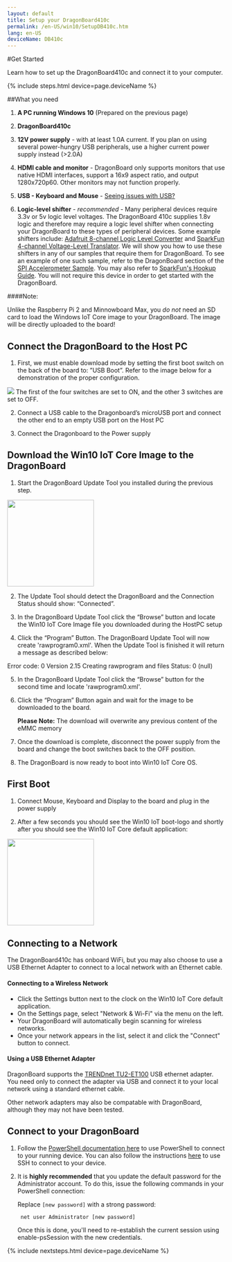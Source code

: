 ```yaml
---
layout: default
title: Setup your DragonBoard410c
permalink: /en-US/win10/SetupDB410c.htm
lang: en-US
deviceName: DB410c
---
```


#Get Started

Learn how to set up the DragonBoard410c and connect it to your computer.

{% include steps.html device=page.deviceName %}


##What you need
1. **A PC running Windows 10** (Prepared on the previous page)

2. **DragonBoard410c**

3. **12V power supply** - with at least 1.0A current.
		If you plan on using several power-hungry USB peripherals, use a higher current power supply instead (>2.0A)
		
4. **HDMI cable and monitor** - DragonBoard only supports monitors that use native HDMI interfaces, support a 16x9 aspect ratio, and output 1280x720p60. Other monitors may not function properly.

5. **USB - Keyboard and Mouse** - [Seeing issues with USB?]({{site.baseurl}}/{{page.lang}}/Faqs.htm#dragonboard)

6. **Logic-level shifter** - *recommended* - Many peripheral devices require 3.3v or 5v logic level voltages. The DragonBoard 410c supplies 1.8v logic and therefore may require a logic level shifter when connecting your DragonBoard to these types of peripheral devices. Some example shifters include: [Adafruit 8-channel Logic Level Converter](https://www.adafruit.com/products/395) and [SparkFun 4-channel Voltage-Level Translator](https://www.sparkfun.com/products/11771).
We will show you how to use these shifters in any of our samples that require them for DragonBoard. To see an example of one such sample, refer to the DragonBoard section of the [SPI Accelerometer Sample]({{site.baseurl}}/{{page.lang}}/win10/samples/SPIAccelerometer.htm).  You may also refer to [SparkFun's Hookup Guide](https://learn.sparkfun.com/tutorials/txb0104-level-shifter-hookup-guide?_ga=1.63563695.1225669924.1446058808). You will not require this device in order to get started with the DragonBoard.


####Note:

Unlike the Raspberry Pi 2 and Minnowboard Max, you *do not* need an SD card to load the Windows IoT Core image to your DragonBoard. The image will be directly uploaded to the board!


## Connect the DragonBoard to the Host PC
1. First, we must enable download mode by setting the first boot switch on the back of the board to: ”USB Boot”. Refer to the image below for a demonstration of the proper configuration.
<img class="image-border" src="{{site.baseurl}}/images/SetupDB410c/dragonboard_usbboot.png">
The first of the four switches are set to ON, and the other 3 switches are set to OFF.

2. Connect a USB cable to the Dragonboard’s microUSB port and connect the other end to an empty USB port on the Host PC
 
3. Connect the Dragonboard to the Power supply 


## Download the Win10 IoT Core Image to the DragonBoard
1. Start the DragonBoard Update Tool you installed during the previous step.
<img class="image-border" src="{{site.baseurl}}/images/SetupDB410c/DB410c_UpdateTool.png" height="200">

2. The Update Tool should detect the DragonBoard and the Connection Status should show: “Connected”.

3. In the DragonBoard Update Tool click the “Browse” button and locate the Win10 IoT Core Image file you downloaded during the HostPC setup

4. Click the “Program” Button. The DragonBoard Update Tool will now create 'rawprogram0.xml'. When the Update Tool is finished it will return a message as described below:

Error code: 0
Version 2.15
Creating rawprogram and files
Status: 0 (null)

5. In the DragonBoard Update Tool click the “Browse” button for the second time and locate 'rawprogram0.xml'.

6. Click the “Program” Button again and wait for the image to be downloaded to the board.
    
	**Please Note:** The download will overwrite any previous content of the eMMC memory

7. Once the download is complete, disconnect the power supply from the board and change the boot switches back to the OFF position.

8. The DragonBoard is now ready to boot into Win10 IoT Core OS.



## First Boot 
1. Connect Mouse, Keyboard and Display to the board and plug in the power supply

2. After a few seconds you should see the Win10 IoT boot-logo and shortly after you should see the Win10 IoT Core default application:
<img class="image-border" src="{{site.baseurl}}/images/SetupDB410c/DB410c_DefaultApp.jpg" height="200">

## Connecting to a Network

The DragonBoard410c has onboard WiFi, but you may also choose to use a USB Ethernet Adapter to connect to a local network with an Ethernet cable.

#### Connecting to a Wireless Network
- Click the Settings button next to the clock on the Win10 IoT Core default application.
- On the Settings page, select "Network & Wi-Fi" via the menu on the left.
- Your DragonBoard will automatically begin scanning for wireless networks.
- Once your network appears in the list, select it and click the "Connect" button to connect.

#### Using a USB Ethernet Adapter

DragonBoard supports the [TRENDnet TU2-ET100](http://www.trendnet.com/products/proddetail.asp?status=view&prod=280_TU2-ET100) USB ethernet adapter. You need only to connect the adapter via USB and connect it to your local network using a standard ethernet cable. 

Other network adapters may also be compatable with DragonBoard, although they may not have been tested.

## Connect to your DragonBoard

1. Follow the [PowerShell documentation here]({{site.baseurl}}/{{page.lang}}/win10/samples/PowerShell.htm) to use PowerShell to connect to your running device.  You can also follow the instructions [here]({{site.baseurl}}/{{page.lang}}/win10/samples/SSH.htm) to use SSH to connect to your device.

2. It is **highly recommended** that you update the default password for the Administrator account.
    To do this, issue the following commands in your PowerShell connection:

    Replace `[new password]` with a strong password:

        net user Administrator [new password]

    Once this is done, you'll need to re-establish the current session using enable-psSession with the new credentials.

	
{% include nextsteps.html device=page.deviceName %}

